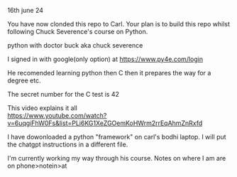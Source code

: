 16th june 24

You have now clonded this repo to Carl. Your plan is to build this repo 
whilst following Chuck Severence's course on Python. 

python with doctor buck aka chuck severence

I signed in with google(only option) at https://www.py4e.com/login

He recomended learning python then C then it prepares the way for a degree etc. 

The secret number for the C test is 42

This video explains it all  
https://www.youtube.com/watch?v=6uqgiFhW0Fs&list=PLi6KG1XeZGOemKoHWrm2rrEqAhmZnRxfd

I have dowonloaded a python "framework" on carl's bodhi laptop. I will put the chatgpt instructions in a different file. 

I'm currently working my way through his course. Notes on where I am are on phone>notein>at
